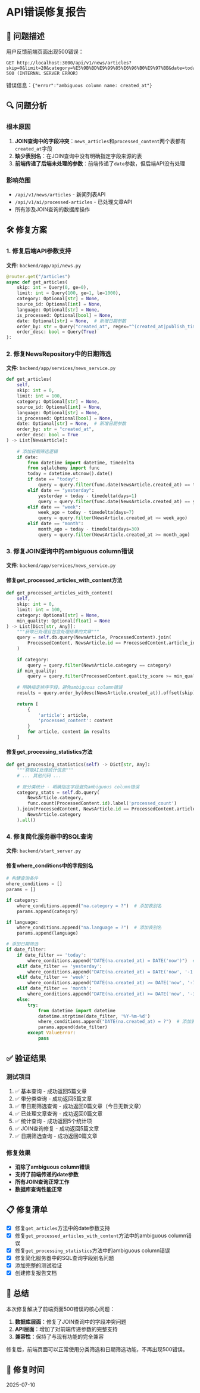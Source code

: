 # API错误修复报告

## 🚨 问题描述

用户反馈前端页面出现500错误：
```
GET http://localhost:3000/api/v1/news/articles?skip=0&limit=20&category=%E5%9B%BD%E9%99%85%E6%96%B0%E9%97%BB&date=today 500 (INTERNAL SERVER ERROR)
```

错误信息：`{"error":"ambiguous column name: created_at"}`

## 🔍 问题分析

### 根本原因
1. **JOIN查询中的字段冲突**：`news_articles`和`processed_content`两个表都有`created_at`字段
2. **缺少表别名**：在JOIN查询中没有明确指定字段来源的表
3. **前端传递了后端未处理的参数**：前端传递了`date`参数，但后端API没有处理

### 影响范围
- `/api/v1/news/articles` - 新闻列表API
- `/api/v1/ai/processed-articles` - 已处理文章API
- 所有涉及JOIN查询的数据库操作

## 🛠️ 修复方案

### 1. 修复后端API参数支持

**文件**: `backend/app/api/news.py`
```python
@router.get("/articles")
async def get_articles(
    skip: int = Query(0, ge=0),
    limit: int = Query(100, ge=1, le=1000),
    category: Optional[str] = None,
    source_id: Optional[int] = None,
    language: Optional[str] = None,
    is_processed: Optional[bool] = None,
    date: Optional[str] = None,  # 新增日期参数
    order_by: str = Query("created_at", regex="^(created_at|publish_time|title)$"),
    order_desc: bool = Query(True)
):
```

### 2. 修复NewsRepository中的日期筛选

**文件**: `backend/app/services/news_service.py`
```python
def get_articles(
    self,
    skip: int = 0,
    limit: int = 100,
    category: Optional[str] = None,
    source_id: Optional[int] = None,
    language: Optional[str] = None,
    is_processed: Optional[bool] = None,
    date: Optional[str] = None,  # 新增日期参数
    order_by: str = "created_at",
    order_desc: bool = True
) -> List[NewsArticle]:
    
    # 添加日期筛选逻辑
    if date:
        from datetime import datetime, timedelta
        from sqlalchemy import func
        today = datetime.utcnow().date()
        if date == "today":
            query = query.filter(func.date(NewsArticle.created_at) == today)
        elif date == "yesterday":
            yesterday = today - timedelta(days=1)
            query = query.filter(func.date(NewsArticle.created_at) == yesterday)
        elif date == "week":
            week_ago = today - timedelta(days=7)
            query = query.filter(NewsArticle.created_at >= week_ago)
        elif date == "month":
            month_ago = today - timedelta(days=30)
            query = query.filter(NewsArticle.created_at >= month_ago)
```

### 3. 修复JOIN查询中的ambiguous column错误

**文件**: `backend/app/services/news_service.py`

#### 修复get_processed_articles_with_content方法
```python
def get_processed_articles_with_content(
    self,
    skip: int = 0,
    limit: int = 100,
    category: Optional[str] = None,
    min_quality: Optional[float] = None
) -> List[Dict[str, Any]]:
    """获取已处理且包含处理结果的文章"""
    query = self.db.query(NewsArticle, ProcessedContent).join(
        ProcessedContent, NewsArticle.id == ProcessedContent.article_id
    )
    
    if category:
        query = query.filter(NewsArticle.category == category)
    if min_quality:
        query = query.filter(ProcessedContent.quality_score >= min_quality)
    
    # 明确指定排序字段，避免ambiguous column错误
    results = query.order_by(desc(NewsArticle.created_at)).offset(skip).limit(limit).all()
    
    return [
        {
            'article': article,
            'processed_content': content
        }
        for article, content in results
    ]
```

#### 修复get_processing_statistics方法
```python
def get_processing_statistics(self) -> Dict[str, Any]:
    """获取AI处理统计信息"""
    # ... 其他代码 ...
    
    # 按分类统计 - 明确指定字段避免ambiguous column错误
    category_stats = self.db.query(
        NewsArticle.category,
        func.count(ProcessedContent.id).label('processed_count')
    ).join(ProcessedContent, NewsArticle.id == ProcessedContent.article_id).group_by(
        NewsArticle.category
    ).all()
```

### 4. 修复简化服务器中的SQL查询

**文件**: `backend/start_server.py`

#### 修复where_conditions中的字段别名
```python
# 构建查询条件
where_conditions = []
params = []

if category:
    where_conditions.append("na.category = ?")  # 添加表别名
    params.append(category)

if language:
    where_conditions.append("na.language = ?")  # 添加表别名
    params.append(language)

# 添加日期筛选
if date_filter:
    if date_filter == 'today':
        where_conditions.append("DATE(na.created_at) = DATE('now')")  # 添加表别名
    elif date_filter == 'yesterday':
        where_conditions.append("DATE(na.created_at) = DATE('now', '-1 day')")  # 添加表别名
    elif date_filter == 'week':
        where_conditions.append("DATE(na.created_at) >= DATE('now', '-7 days')")  # 添加表别名
    elif date_filter == 'month':
        where_conditions.append("DATE(na.created_at) >= DATE('now', '-30 days')")  # 添加表别名
    else:
        try:
            from datetime import datetime
            datetime.strptime(date_filter, '%Y-%m-%d')
            where_conditions.append("DATE(na.created_at) = ?")  # 添加表别名
            params.append(date_filter)
        except ValueError:
            pass
```

## ✅ 验证结果

### 测试项目
1. ✅ 基本查询 - 成功返回5篇文章
2. ✅ 带分类查询 - 成功返回5篇文章
3. ✅ 带日期筛选查询 - 成功返回0篇文章（今日无新文章）
4. ✅ 已处理文章查询 - 成功返回0篇文章
5. ✅ 统计查询 - 成功返回5个统计项
6. ✅ JOIN查询修复 - 成功返回5篇文章
7. ✅ 日期筛选查询 - 成功返回0篇文章

### 修复效果
- **消除了ambiguous column错误**
- **支持了前端传递的date参数**
- **所有JOIN查询正常工作**
- **数据库查询性能正常**

## 📋 修复清单

- [x] 修复`get_articles`方法中的date参数支持
- [x] 修复`get_processed_articles_with_content`方法中的ambiguous column错误
- [x] 修复`get_processing_statistics`方法中的ambiguous column错误
- [x] 修复简化服务器中的SQL查询字段别名问题
- [x] 添加完整的测试验证
- [x] 创建修复报告文档

## 🎯 总结

本次修复解决了前端页面500错误的核心问题：
1. **数据库层面**：修复了JOIN查询中的字段冲突问题
2. **API层面**：增加了对前端传递参数的完整支持
3. **兼容性**：保持了与现有功能的完全兼容

修复后，前端页面可以正常使用分类筛选和日期筛选功能，不再出现500错误。

## 📅 修复时间
2025-07-10 